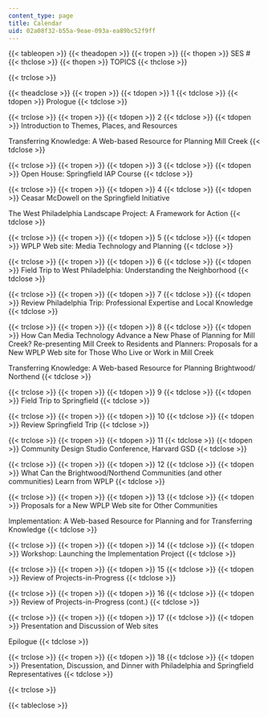 ```yaml
---
content_type: page
title: Calendar
uid: 02a08f32-b55a-9eae-093a-ea89bc52f9ff
---
```


{{< tableopen >}}
{{< theadopen >}}
{{< tropen >}}
{{< thopen >}}
SES #
{{< thclose >}}
{{< thopen >}}
TOPICS
{{< thclose >}}

{{< trclose >}}

{{< theadclose >}}
{{< tropen >}}
{{< tdopen >}}
1
{{< tdclose >}}
{{< tdopen >}}
Prologue
{{< tdclose >}}

{{< trclose >}}
{{< tropen >}}
{{< tdopen >}}
2
{{< tdclose >}}
{{< tdopen >}}
Introduction to Themes, Places, and Resources  
  
Transferring Knowledge: A Web-based Resource for Planning Mill Creek
{{< tdclose >}}

{{< trclose >}}
{{< tropen >}}
{{< tdopen >}}
3
{{< tdclose >}}
{{< tdopen >}}
Open House: Springfield IAP Course
{{< tdclose >}}

{{< trclose >}}
{{< tropen >}}
{{< tdopen >}}
4
{{< tdclose >}}
{{< tdopen >}}
Ceasar McDowell on the Springfield Initiative  
  
The West Philadelphia Landscape Project: A Framework for Action
{{< tdclose >}}

{{< trclose >}}
{{< tropen >}}
{{< tdopen >}}
5
{{< tdclose >}}
{{< tdopen >}}
WPLP Web site: Media Technology and Planning
{{< tdclose >}}

{{< trclose >}}
{{< tropen >}}
{{< tdopen >}}
6
{{< tdclose >}}
{{< tdopen >}}
Field Trip to West Philadelphia: Understanding the Neighborhood
{{< tdclose >}}

{{< trclose >}}
{{< tropen >}}
{{< tdopen >}}
7
{{< tdclose >}}
{{< tdopen >}}
Review Philadelphia Trip: Professional Expertise and Local Knowledge
{{< tdclose >}}

{{< trclose >}}
{{< tropen >}}
{{< tdopen >}}
8
{{< tdclose >}}
{{< tdopen >}}
How Can Media Technology Advance a New Phase of Planning for Mill Creek? Re-presenting Mill Creek to Residents and Planners: Proposals for a New WPLP Web site for Those Who Live or Work in Mill Creek  
  
Transferring Knowledge: A Web-based Resource for Planning Brightwood/ Northend
{{< tdclose >}}

{{< trclose >}}
{{< tropen >}}
{{< tdopen >}}
9
{{< tdclose >}}
{{< tdopen >}}
Field Trip to Springfield
{{< tdclose >}}

{{< trclose >}}
{{< tropen >}}
{{< tdopen >}}
10
{{< tdclose >}}
{{< tdopen >}}
Review Springfield Trip
{{< tdclose >}}

{{< trclose >}}
{{< tropen >}}
{{< tdopen >}}
11
{{< tdclose >}}
{{< tdopen >}}
Community Design Studio Conference, Harvard GSD
{{< tdclose >}}

{{< trclose >}}
{{< tropen >}}
{{< tdopen >}}
12
{{< tdclose >}}
{{< tdopen >}}
What Can the Brightwood/Northend Communities (and other communities) Learn from WPLP
{{< tdclose >}}

{{< trclose >}}
{{< tropen >}}
{{< tdopen >}}
13
{{< tdclose >}}
{{< tdopen >}}
Proposals for a New WPLP Web site for Other Communities  
  
Implementation: A Web-based Resource for Planning and for Transferring Knowledge
{{< tdclose >}}

{{< trclose >}}
{{< tropen >}}
{{< tdopen >}}
14
{{< tdclose >}}
{{< tdopen >}}
Workshop: Launching the Implementation Project
{{< tdclose >}}

{{< trclose >}}
{{< tropen >}}
{{< tdopen >}}
15
{{< tdclose >}}
{{< tdopen >}}
Review of Projects-in-Progress
{{< tdclose >}}

{{< trclose >}}
{{< tropen >}}
{{< tdopen >}}
16
{{< tdclose >}}
{{< tdopen >}}
Review of Projects-in-Progress (cont.)
{{< tdclose >}}

{{< trclose >}}
{{< tropen >}}
{{< tdopen >}}
17
{{< tdclose >}}
{{< tdopen >}}
Presentation and Discussion of Web sites  
  
Epilogue
{{< tdclose >}}

{{< trclose >}}
{{< tropen >}}
{{< tdopen >}}
18
{{< tdclose >}}
{{< tdopen >}}
Presentation, Discussion, and Dinner with Philadelphia and Springfield Representatives
{{< tdclose >}}

{{< trclose >}}

{{< tableclose >}}